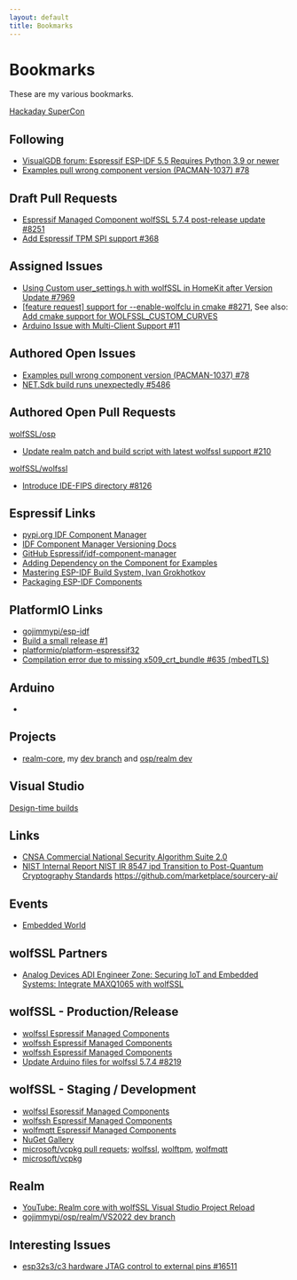 ```yaml
---
layout: default
title: Bookmarks
---
```


# Bookmarks

These are my various bookmarks.

[Hackaday SuperCon](https://hackaday.io/superconference/index.html)

## Following

* [VisualGDB forum: Espressif ESP-IDF 5.5 Requires Python 3.9 or newer](https://sysprogs.com/w/forums/topic/espressif-esp-idf-5-5-requires-python-3-9-or-newer/)
* [Examples pull wrong component version (PACMAN-1037) #78](https://github.com/espressif/idf-component-manager/issues/78)

## Draft Pull Requests

* [Espressif Managed Component wolfSSL 5.7.4 post-release update #8251](https://github.com/wolfSSL/wolfssl/pull/8251)
* [Add Espressif TPM SPI support #368](https://github.com/wolfSSL/wolfTPM/pull/368)

## Assigned Issues

* [Using Custom user_settings.h with wolfSSL in HomeKit after Version Update #7969](https://github.com/wolfSSL/wolfssl/issues/7969)
* [[feature request] support for --enable-wolfclu in cmake #8271](https://github.com/wolfSSL/wolfssl/issues/8271), See also: [Add cmake support for WOLFSSL_CUSTOM_CURVES](https://github.com/wolfSSL/wolfssl/commit/a75c73cdef620056dcb52a9a19bfa18f7aaa1cbc)
* [Arduino Issue with Multi-Client Support #11](https://github.com/wolfSSL/Arduino-wolfSSL/issues/11)

## Authored Open Issues

* [Examples pull wrong component version (PACMAN-1037) #78](https://github.com/espressif/idf-component-manager/issues/78)
* [NET.Sdk build runs unexpectedly #5486](https://github.com/dotnet/msbuild/issues/5486)


## Authored Open Pull Requests

[wolfSSL/osp](https://github.com/wolfSSL/osp)
* [Update realm patch and build script with latest wolfssl support #210](https://github.com/wolfSSL/osp/pull/210)

[wolfSSL/wolfssl](https://github.com/wolfSSL/wolfssl)
* [Introduce IDE-FIPS directory #8126](https://github.com/wolfSSL/wolfssl/pull/8126)

## Espressif Links

* [pypi.org IDF Component Manager](https://pypi.org/project/idf-component-manager/)
* [IDF Component Manager Versioning Docs](https://docs.espressif.com/projects/idf-component-manager/en/latest/reference/versioning.html)
* [GitHub Espressif/idf-component-manager](https://github.com/espressif/idf-component-manager)
* [Adding Dependency on the Component for Examples](https://docs.espressif.com/projects/idf-component-manager/en/latest/guides/packaging_components.html#adding-dependency-on-the-component-for-examples)
* [Mastering ESP-IDF Build System, Ivan Grokhotkov](https://igrr.github.io/edc24/1)
* [Packaging ESP-IDF Components](https://docs.espressif.com/projects/idf-component-manager/en/latest/guides/packaging_components.html#adding-dependency-on-the-component-for-examples)

## PlatformIO Links

* [gojimmypi/esp-idf](https://github.com/gojimmypi/esp-idf)
* [Build a small release #1](https://github.com/gojimmypi/esp-idf/pull/1)
* [platformio/platform-espressif32](https://github.com/platformio/platform-espressif32)
* [Compilation error due to missing x509_crt_bundle #635 (mbedTLS)](https://github.com/platformio/platform-espressif32/issues/635)

## Arduino

* []()

## Projects

* [realm-core](https://github.com/realm/realm-core), my [dev branch](https://github.com/gojimmypi/realm-core/tree/dev) and [osp/realm dev](https://github.com/gojimmypi/osp/tree/dev/realm)


## Visual Studio

[Design-time builds](https://github.com/dotnet/project-system/blob/main/docs/design-time-builds.md#getting-visual-studio-to-output-the-results-of-a-design-time-build)

## Links

* [CNSA Commercial National Security Algorithm Suite 2.0](https://media.defense.gov/2022/Sep/07/2003071834/-1/-1/0/CSA_CNSA_2.0_ALGORITHMS_.PDF)
* [NIST Internal Report NIST IR 8547 ipd Transition to Post-Quantum Cryptography Standards](https://nvlpubs.nist.gov/nistpubs/ir/2024/NIST.IR.8547.ipd.pdf)
https://github.com/marketplace/sourcery-ai/

## Events

* [Embedded World](https://www.embedded-world.de/en)

## wolfSSL Partners

* [Analog Devices ADI Engineer Zone: Securing IoT and Embedded Systems: Integrate MAXQ1065 with wolfSSL](https://ez.analog.com/ez-blogs/b/engineerzone-spotlight/posts/securing-iot-and-embedded-systems-integrate-maxq1065-with-wolfssl)

## wolfSSL - Production/Release

* [wolfssl Espressif Managed Components](https://components.espressif.com/components/wolfssl/wolfssl/)
* [wolfssh Espressif Managed Components](https://components.espressif.com/components/wolfssl/wolfssl/)
* [wolfssh Espressif Managed Components](https://components.espressif.com/components/wolfssl/wolfssl/)
* [Update Arduino files for wolfssl 5.7.4 #8219](https://github.com/wolfSSL/wolfssl/pull/8219)

## wolfSSL - Staging / Development

* [wolfssl Espressif Managed Components](https://components-staging.espressif.com/components/gojimmypi/mywolfssl)
* [wolfssh Espressif Managed Components](https://components-staging.espressif.com/components/gojimmypi/mywolfssl)
* [wolfmqtt Espressif Managed Components](https://components-staging.espressif.com/components/gojimmypi/mywolfmqtt/)
* [NuGet Gallery](https://www.nuget.org/profiles/gojimmypi)
* [microsoft/vcpkg pull requets](https://github.com/microsoft/vcpkg/pulls?q=is%3Apr+wolfssl+); [wolfssl](https://github.com/microsoft/vcpkg/tree/master/ports/wolfssl), [wolftpm](https://github.com/microsoft/vcpkg/tree/master/ports/wolftpm), [wolfmqtt](https://github.com/microsoft/vcpkg/tree/master/ports/wolfmqtt)
* [microsoft/vcpkg](https://github.com/microsoft/vcpkg?tab=readme-ov-file)


## Realm

* [YouTube: Realm core with wolfSSL Visual Studio Project Reload](https://youtu.be/fa04ZDPB7LQ)
* [gojimmypi/osp/realm/VS2022 dev branch](https://github.com/gojimmypi/osp/tree/dev/realm/VS2022)

## Interesting Issues

* [esp32s3/c3 hardware JTAG control to external pins #16511](https://github.com/micropython/micropython/issues/16511)

